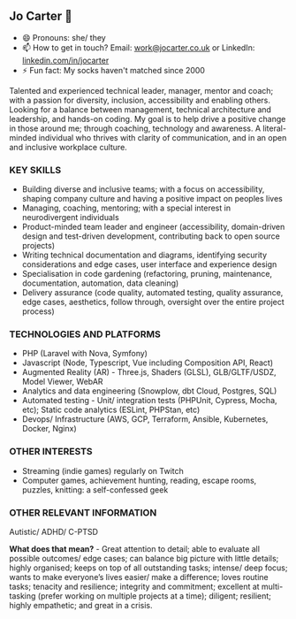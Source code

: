 ## Jo Carter 👋

- 😄 Pronouns: she/ they
- 📫 How to get in touch? Email: [work@jocarter.co.uk](mailto:work@jocarter.co.uk) or LinkedIn: [linkedin.com/in/jocarter](https://www.linkedin.com/in/jocarter)
- ⚡ Fun fact: My socks haven't matched since 2000

Talented and experienced technical leader, manager, mentor and coach; with a passion for diversity, inclusion, accessibility and enabling others. Looking for a balance between management, technical architecture and leadership, and hands-on coding. My goal is to help drive a positive change in those around me; through coaching, technology and awareness. A literal-minded individual who thrives with clarity of communication, and in an open and inclusive workplace culture.

### KEY SKILLS
- Building diverse and inclusive teams; with a focus on accessibility, shaping company culture and having a positive impact on peoples lives
- Managing, coaching, mentoring; with a special interest in neurodivergent individuals 
- Product-minded team leader and engineer (accessibility, domain-driven design and test-driven development, contributing back to open source projects)
- Writing technical documentation and diagrams, identifying security considerations and edge cases, user interface and experience design
- Specialisation in code gardening (refactoring, pruning, maintenance, documentation, automation, data cleaning)
- Delivery assurance (code quality, automated testing, quality assurance, edge cases, aesthetics, follow through, oversight over the entire project process)

### TECHNOLOGIES AND PLATFORMS
- PHP (Laravel with Nova, Symfony) 
- Javascript (Node, Typescript, Vue including Composition API, React) 
- Augmented Reality (AR) - Three.js, Shaders (GLSL), GLB/GLTF/USDZ, Model Viewer, WebAR
- Analytics and data engineering (Snowplow, dbt Cloud, Postgres, SQL)
- Automated testing - Unit/ integration tests (PHPUnit, Cypress, Mocha, etc); Static code analytics (ESLint, PHPStan, etc)
- Devops/ Infrastructure (AWS, GCP, Terraform, Ansible, Kubernetes, Docker, Nginx)

### OTHER INTERESTS
- Streaming (indie games) regularly on Twitch
- Computer games, achievement hunting, reading, escape rooms, puzzles, knitting: a self-confessed geek

### OTHER RELEVANT INFORMATION

Autistic/ ADHD/ C-PTSD

**What does that mean?** - Great attention to detail; able to evaluate all possible outcomes/ edge cases; can balance big picture with little details; highly organised; keeps on top of all outstanding tasks; intense/ deep focus; wants to make everyone’s lives easier/ make a difference; loves routine tasks; tenacity and resilience; integrity and commitment; excellent at multi-tasking (prefer working on multiple projects at a time); diligent; resilient; highly empathetic; and great in a crisis.

<!--
**angelsk/angelsk** is a ✨ _special_ ✨ repository because its `README.md` (this file) appears on your GitHub profile.

Here are some ideas to get you started:

- 🔭 I’m currently working on ...
- 🌱 I’m currently learning ...
- 👯 I’m looking to collaborate on ...
- 🤔 I’m looking for help with ...
- 💬 Ask me about ...
- 📫 How to reach me: ...
- 😄 Pronouns: ...
- ⚡ Fun fact: ...
-->
